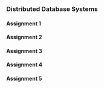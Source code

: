 ### Distributed Database Systems

#### Assignment 1

#### Assignment 2

#### Assignment 3

#### Assignment 4

#### Assignment 5

